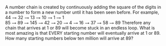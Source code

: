    A number chain is created by continuously adding the square of the digits in a number to form a new number until it has been seen before. For example, 44 <img src='images/symbol_maps.gif' width='15' height='7' alt='&rarr;' border='0' style='vertical-align:middle;' /> 32 <img src='images/symbol_maps.gif' width='15' height='7' alt='&rarr;' border='0' style='vertical-align:middle;' /> 13 <img src='images/symbol_maps.gif' width='15' height='7' alt='&rarr;' border='0' style='vertical-align:middle;' /> 10 <img src='images/symbol_maps.gif' width='15' height='7' alt='&rarr;' border='0' style='vertical-align:middle;' /> 1 <img src='images/symbol_maps.gif' width='15' height='7' alt='&rarr;' border='0' style='vertical-align:middle;' /> 1<br /> 85 <img src='images/symbol_maps.gif' width='15' height='7' alt='&rarr;' border='0' style='vertical-align:middle;' /> 89 <img src='images/symbol_maps.gif' width='15' height='7' alt='&rarr;' border='0' style='vertical-align:middle;' /> 145 <img src='images/symbol_maps.gif' width='15' height='7' alt='&rarr;' border='0' style='vertical-align:middle;' /> 42 <img src='images/symbol_maps.gif' width='15' height='7' alt='&rarr;' border='0' style='vertical-align:middle;' /> 20 <img src='images/symbol_maps.gif' width='15' height='7' alt='&rarr;' border='0' style='vertical-align:middle;' /> 4 <img src='images/symbol_maps.gif' width='15' height='7' alt='&rarr;' border='0' style='vertical-align:middle;' /> 16 <img src='images/symbol_maps.gif' width='15' height='7' alt='&rarr;' border='0' style='vertical-align:middle;' /> 37 <img src='images/symbol_maps.gif' width='15' height='7' alt='&rarr;' border='0' style='vertical-align:middle;' /> 58 <img src='images/symbol_maps.gif' width='15' height='7' alt='&rarr;' border='0' style='vertical-align:middle;' /> 89 Therefore any chain that arrives at 1 or 89 will become stuck in an endless loop. What is most amazing is that EVERY starting number will eventually arrive at 1 or 89. How many starting numbers below ten million will arrive at 89?   